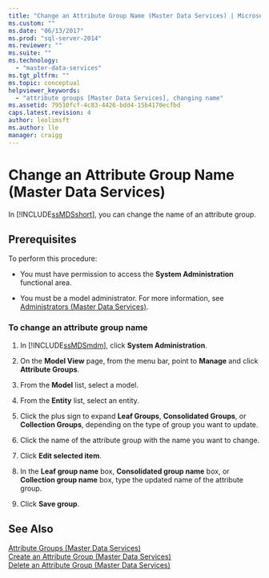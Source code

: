 ```yaml
---
title: "Change an Attribute Group Name (Master Data Services) | Microsoft Docs"
ms.custom: ""
ms.date: "06/13/2017"
ms.prod: "sql-server-2014"
ms.reviewer: ""
ms.suite: ""
ms.technology: 
  - "master-data-services"
ms.tgt_pltfrm: ""
ms.topic: conceptual
helpviewer_keywords: 
  - "attribute groups [Master Data Services], changing name"
ms.assetid: 79510fcf-4c83-4426-bdd4-15b4170ecfbd
caps.latest.revision: 4
author: leolimsft
ms.author: lle
manager: craigg
---
```

# Change an Attribute Group Name (Master Data Services)
  In [!INCLUDE[ssMDSshort](../includes/ssmdsshort-md.md)], you can change the name of an attribute group.  
  
## Prerequisites  
 To perform this procedure:  
  
-   You must have permission to access the **System Administration** functional area.  
  
-   You must be a model administrator. For more information, see [Administrators &#40;Master Data Services&#41;](administrators-master-data-services.md).  
  
### To change an attribute group name  
  
1.  In [!INCLUDE[ssMDSmdm](../includes/ssmdsmdm-md.md)], click **System Administration**.  
  
2.  On the **Model View** page, from the menu bar, point to **Manage** and click **Attribute Groups**.  
  
3.  From the **Model** list, select a model.  
  
4.  From the **Entity** list, select an entity.  
  
5.  Click the plus sign to expand **Leaf Groups**, **Consolidated Groups**, or **Collection Groups**, depending on the type of group you want to update.  
  
6.  Click the name of the attribute group with the name you want to change.  
  
7.  Click **Edit selected item**.  
  
8.  In the **Leaf group name** box, **Consolidated group name** box, or **Collection group name** box, type the updated name of the attribute group.  
  
9. Click **Save group**.  
  
## See Also  
 [Attribute Groups &#40;Master Data Services&#41;](../../2014/master-data-services/attribute-groups-master-data-services.md)   
 [Create an Attribute Group &#40;Master Data Services&#41;](../../2014/master-data-services/create-an-attribute-group-master-data-services.md)   
 [Delete an Attribute Group &#40;Master Data Services&#41;](../../2014/master-data-services/delete-an-attribute-group-master-data-services.md)  
  
  
